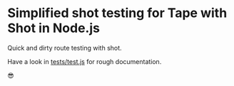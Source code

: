 # Simplified shot testing for Tape with Shot in Node.js
Quick and dirty route testing with shot.

Have a look in [tests/test.js](./tests/test.js) for rough documentation.

:sunglasses:

